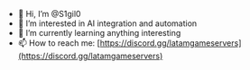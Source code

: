 - 👋 Hi, I’m @S1gil0
- 👀 I’m interested in AI integration and automation
- 🌱 I’m currently learning anything interesting
- 📫 How to reach me: [https://discord.gg/latamgameservers](https://discord.gg/latamgameservers)

<!---
S1gil0/S1gil0 is a ✨ special ✨ repository because its `README.md` (this file) appears on your GitHub profile.
You can click the Preview link to take a look at your changes.
--->
